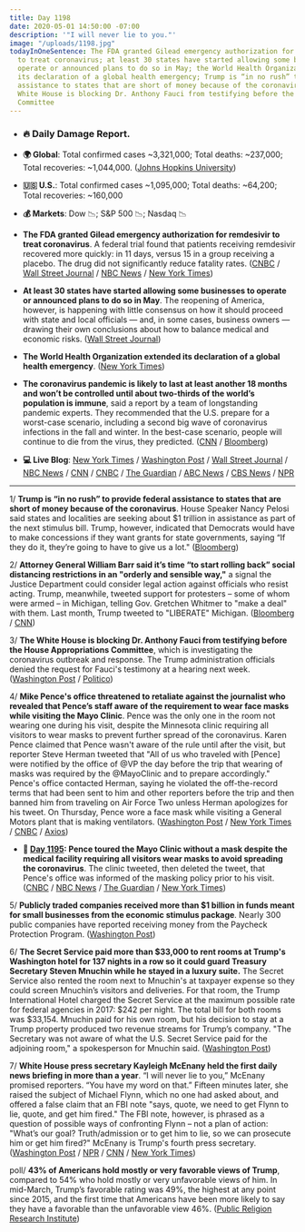 ```yaml
---
title: Day 1198
date: 2020-05-01 14:50:00 -07:00
description: '"I will never lie to you."'
image: "/uploads/1198.jpg"
todayInOneSentence: The FDA granted Gilead emergency authorization for remdesivir
  to treat coronavirus; at least 30 states have started allowing some businesses to
  operate or announced plans to do so in May; the World Health Organization extended
  its declaration of a global health emergency; Trump is “in no rush” to provide federal
  assistance to states that are short of money because of the coronavirus; and the
  White House is blocking Dr. Anthony Fauci from testifying before the House Appropriations
  Committee
---
```


* ### 🔥 Daily Damage Report.

* **🌍 Global**: Total confirmed cases \~3,321,000; Total deaths: \~237,000; Total recoveries: \~1,044,000. ([Johns Hopkins University](https://coronavirus.jhu.edu/map.html))

* **🇺🇸 U.S.**: Total confirmed cases \~1,095,000; Total deaths: \~64,200; Total recoveries: \~160,000

* **💰 Markets**: Dow 📉; S&P 500 📉; Nasdaq 📉

* **The FDA granted Gilead emergency authorization for remdesivir to treat coronavirus**. A federal trial found that patients receiving remdesivir recovered more quickly: in 11 days, versus 15 in a group receiving a placebo. The drug did not significantly reduce fatality rates. ([CNBC](https://www.cnbc.com/2020/05/01/gilead-gets-emergency-fda-authorization-for-remdesivir-to-treat-coronavirus-trump-says.html) / [Wall Street Journal](https://www.wsj.com/articles/fda-authorizes-emergency-use-of-gilead-drug-for-covid-19-patients-11588363751?mod=hp_lead_pos2) / [NBC News](https://www.nbcnews.com/health/health-news/fda-grants-remdesivir-emergency-use-authorization-covid-19-n1197576) / [New York Times](https://www.nytimes.com/2020/05/01/us/coronavirus-updates.html?action=click&module=Spotlight&pgtype=Homepage#link-8910317))

* **At least 30 states have started allowing some businesses to operate or announced plans to do so in May**. The reopening of America, however, is happening with little consensus on how it should proceed with state and local officials — and, in some cases, business owners — drawing their own conclusions about how to balance medical and economic risks. ([Wall Street Journal](https://www.wsj.com/articles/america-wants-to-reopen-from-coronavirus-but-disagrees-about-how-11588350721?mod=hp_lead_pos1))

* **The World Health Organization extended its declaration of a global health emergency**. ([New York Times](https://www.nytimes.com/2020/05/01/us/coronavirus-updates.html?action=click&module=Spotlight&pgtype=Homepage#link-4ecb5074))

* **The coronavirus pandemic is likely to last at least another 18 months and won’t be controlled until about two-thirds of the world’s population is immune**, said a report by a team of longstanding pandemic experts. They recommended that the U.S. prepare for a worst-case scenario, including a second big wave of coronavirus infections in the fall and winter. In the best-case scenario, people will continue to die from the virus, they predicted. ([CNN](https://www.cnn.com/2020/04/30/health/report-covid-two-more-years/) / [Bloomberg](https://www.bloomberg.com/news/articles/2020-05-01/covid-19-pandemic-likely-to-last-two-years-report-says?sref=MIBMEEoj))

* **💻 Live Blog**: [New York Times](https://www.nytimes.com/2020/05/01/us/coronavirus-updates.html)  / [Washington Post](https://www.washingtonpost.com/world/2020/05/01/coronavirus-latest-news/) / [Wall Street Journal](https://www.wsj.com/livecoverage/latest-updates/coronavirus?mod=theme_coronavirus-ribbon) / [NBC News](https://www.nbcnews.com/health/health-news/live-blog/2020-05-01-coronavirus-news-n1197431?icid=cv_marquee) / [CNN](https://www.cnn.com/us/live-news/us-coronavirus-update-05-01-20/index.html) / [CNBC](https://www.cnbc.com/2020/05/01/coronavirus-latest-updates.html) / [The Guardian](https://www.theguardian.com/us-news/live/2020/may/01/us-politics-coronavirus-live-joe-biden-donald-trump-latest-updates) / [ABC News](https://abcnews.go.com/US/coronavirus-live-updates-city-votes-legally-challenge-newsoms/story?id=70443899&cid=clicksource_4380645_2_heads_hero_live_hero_related) / [CBS News](https://www.cbsnews.com/live-updates/coronavirus-update-news-2020-05-01/) / [NPR](https://www.npr.org/sections/coronavirus-live-updates)

---

1/ **Trump is “in no rush” to provide federal assistance to states that are short of money because of the coronavirus**. House Speaker Nancy Pelosi said states and localities are seeking about $1 trillion in assistance as part of the next stimulus bill. Trump, however, indicated that Democrats would have to make concessions if they want grants for state governments, saying “If they do it, they’re going to have to give us a lot." ([Bloomberg](https://www.bloomberg.com/news/articles/2020-05-01/trump-says-he-s-in-no-rush-to-give-money-to-states-short-on-cash?srnd=premium&sref=MIBMEEoj))

2/ **Attorney General William Barr said it’s time “to start rolling back” social distancing restrictions in an "orderly and sensible way,"** a signal the Justice Department could consider legal action against officials who resist acting. Trump, meanwhile, tweeted support for protesters – some of whom were armed – in Michigan, telling Gov. Gretchen Whitmer to "make a deal" with them. Last month, Trump tweeted to "LIBERATE" Michigan. ([Bloomberg](https://www.bloomberg.com/news/articles/2020-05-01/barr-says-it-s-time-to-roll-back-virus-limits-in-sensible-way?srnd=premium&sref=MIBMEEoj) / [CNN]())

3/ **The White House is blocking Dr. Anthony Fauci from testifying before the House Appropriations Committee**, which is investigating the coronavirus outbreak and response. The Trump administration officials denied the request for Fauci's testimony at a hearing next week. ([Washington Post](https://www.washingtonpost.com/us-policy/2020/05/01/congress-fauci-coronavirus/) / [Politico](https://www.politico.com/news/2020/05/01/fauci-house-panel-coronavirus-229699))

4/ **Mike Pence's office threatened to retaliate against the journalist who revealed that Pence’s staff aware of the requirement to wear face masks while visiting the Mayo Clinic**. Pence was the only one in the room not wearing one during his visit, despite the Minnesota clinic requiring all visitors to wear masks to prevent further spread of the coronavirus. Karen Pence claimed that Pence wasn't aware of the rule until after the visit, but reporter Steve Herman tweeted that "All of us who traveled with \[Pence\] were notified by the office of @VP the day before the trip that wearing of masks was required by the @MayoClinic and to prepare accordingly." Pence's office contacted Herman, saying he violated the off-the-record terms that had been sent to him and other reporters before the trip and then banned him from traveling on Air Force Two unless Herman apologizes for his tweet. On Thursday, Pence wore a face mask while visiting a General Motors plant that is making ventilators. ([Washington Post](https://www.washingtonpost.com/lifestyle/media/pence-staff-threatens-action-against-reporter-who-tweeted-about-visit-to-clinic-without-surgical-mask/2020/04/30/27c63056-8b0a-11ea-9dfd-990f9dcc71fc_story.html) / [New York Times](https://www.nytimes.com/2020/04/30/us/politics/coronavirus-pence-mask.html) / [CNBC](https://www.cnbc.com/2020/04/30/coronavirus-vice-president-mike-pence-wears-mask-after-criticism.html) / [Axios](https://www.axios.com/mike-pence-face-mask-gm-mayo-clinic-63deae6a-fbed-4721-88f1-49dcb01b4e78.html))

* **📌 [Day 1195](https://whatthefuckjusthappenedtoday.com/2020/04/28/day-1195/#5-pence-toured-the-mayo-clinic-witho): Pence toured the Mayo Clinic without a mask despite the medical facility requiring all visitors wear masks to avoid spreading the coronavirus**. The clinic tweeted, then deleted the tweet, that Pence's office was informed of the masking policy prior to his visit. ([CNBC](https://www.cnbc.com/2020/04/28/coronavirus-mike-pence-tours-mayo-clinic-without-mask.html) / [NBC News](https://www.nbcnews.com/politics/white-house/pence-flouts-mayo-clinic-policy-touring-facility-without-mask-n1194556) / [The Guardian](https://www.theguardian.com/us-news/2020/apr/28/mike-pence-face-mask-mayo-clinic-visit-coronavirus) / [New York Times](https://www.nytimes.com/2020/04/22/us/politics/coronavirus-masks.html))

5/ **Publicly traded companies received more than $1 billion in funds meant for small businesses from the economic stimulus package**. Nearly 300 public companies have reported receiving money from the Paycheck Protection Program. ([Washington Post](https://www.washingtonpost.com/business/2020/05/01/sba-ppp-public-companies/))

6/ **The Secret Service paid more than $33,000 to rent rooms at Trump's Washington hotel for 137 nights in a row so it could guard Treasury Secretary Steven Mnuchin while he stayed in a luxury suite.** The Secret Service also rented the room next to Mnuchin's at taxpayer expense so they could screen Mnuchin’s visitors and deliveries. For that room, the Trump International Hotel charged the Secret Service at the maximum possible rate for federal agencies in 2017: $242 per night. The total bill for both rooms was $33,154. Mnuchin paid for his own room, but his decision to stay at a Trump property produced two revenue streams for Trump’s company. "The Secretary was not aware of what the U.S. Secret Service paid for the adjoining room," a spokesperson for Mnuchin said. ([Washington Post](https://www.washingtonpost.com/politics/secret-service-paid-trumps-dc-hotel-more-than-33000-for-lodging-to-guard-treasury-secretary/2020/04/30/cd38e864-8987-11ea-ac8a-fe9b8088e101_story.html))

7/ **White House press secretary Kayleigh McEnany held the first daily news briefing in more than a year**. “I will never lie to you,” McEnany promised reporters. “You have my word on that.” Fifteen minutes later, she raised the subject of Michael Flynn, which no one had asked about, and offered a false claim that an FBI note "says, quote, we need to get Flynn to lie, quote, and get him fired." The FBI note, however, is phrased as a question of possible ways of confronting Flynn – not a plan of action: "What’s our goal? Truth/admission or to get him to lie, so we can prosecute him or get him fired?" McEnany is Trump's fourth press secretary. ([Washington Post](https://www.washingtonpost.com/politics/2020/05/01/15-minutes-after-pledging-not-lie-trumps-new-press-secretary-made-an-obviously-false-claim/) / [NPR](https://www.npr.org/2020/05/01/849019976/trumps-new-press-secretary-revives-white-house-briefing) / [CNN](https://www.cnn.com/us/live-news/us-coronavirus-update-05-01-20/h_ba3aa8a594997df551337a4430c1728b) / [New York Times](https://www.nytimes.com/2020/05/01/us/coronavirus-updates.html#link-32af6d18))

poll/ **43% of Americans hold mostly or very favorable views of Trump**, compared to 54% who hold mostly or very unfavorable views of him. In mid-March, Trump’s favorable rating was 49%, the highest at any point since 2015, and the first time that Americans have been more likely to say they have a favorable than the unfavorable view 46%. ([Public Religion Research Institute](https://www.prri.org/research/president-trumps-favorability-ratings-recede-from-marchs-peak/))
